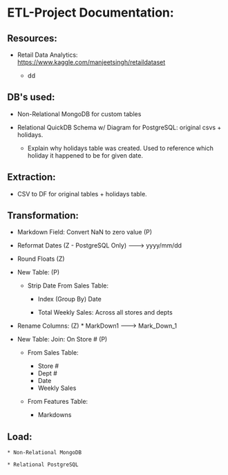 # ETL-Project Documentation:

## Resources:
  
  * Retail Data Analytics: https://www.kaggle.com/manjeetsingh/retaildataset
       
       *  dd

## DB's used:

  * Non-Relational MongoDB for custom tables

  * Relational QuickDB Schema w/ Diagram for PostgreSQL: original csvs + holidays. 
  
  	* Explain why holidays table was created. Used to reference which holiday it happened to be for given date.
      
## Extraction:

  * CSV to DF for original tables + holidays table. 
      
## Transformation:

  * Markdown Field: Convert NaN to zero value (P)

  * Reformat Dates (Z - PostgreSQL Only) ---> yyyy/mm/dd
  
  * Round Floats (Z)
  
  * New Table: (P)
	  * Strip Date From Sales Table:
		  * Index (Group By) Date
		  
		  * Total Weekly Sales: Across all stores and depts
      
  * Rename Columns: (Z)
		* MarkDown1 ---> Mark_Down_1
    
  * New Table: Join: On Store # (P)
	  * From Sales Table:
		  * Store #
		  * Dept #
		  * Date
		  * Weekly Sales
	
	  * From Features Table:
		  * Markdowns

## Load:

    * Non-Relational MongoDB
    
    * Relational PostgreSQL
